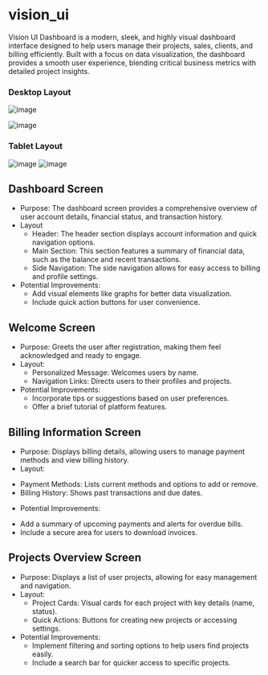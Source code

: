 # vision_ui

Vision UI Dashboard is a modern, sleek, and highly visual dashboard interface designed to help users manage their projects, sales, clients, and billing efficiently. Built with a focus on data visualization, the dashboard provides a smooth user experience, blending critical business metrics with detailed project insights.
### Desktop Layout
![image](https://github.com/user-attachments/assets/d7704bf7-eabb-4b5a-bee8-e7ee7ad32629)

![image](https://github.com/user-attachments/assets/49cf8c4e-421b-4f10-a50e-00adadcd94da)
### Tablet Layout
![image](https://github.com/user-attachments/assets/fea92e30-a1e5-49bc-8992-6a5986fe07a2)
![image](https://github.com/user-attachments/assets/5222d991-8949-4c00-a794-c76a8c3733e4)

## Dashboard Screen
- Purpose: The dashboard screen provides a comprehensive overview of user account details, financial status, and transaction history.
- Layout
  * Header: The header section displays account information and quick navigation options.
  * Main Section: This section features a summary of financial data, such as the balance and recent transactions.
  * Side Navigation: The side navigation allows for easy access to billing and profile settings.
- Potential Improvements:
  * Add visual elements like graphs for better data visualization.
  * Include quick action buttons for user convenience.
## Welcome Screen
- Purpose: Greets the user after registration, making them feel acknowledged and ready to engage.
- Layout:
  * Personalized Message: Welcomes users by name.
  * Navigation Links: Directs users to their profiles and projects.
- Potential Improvements:
  * Incorporate tips or suggestions based on user preferences.
  * Offer a brief tutorial of platform features.
## Billing Information Screen
- Purpose: Displays billing details, allowing users to manage payment methods and view billing history.
- Layout:
 * Payment Methods: Lists current methods and options to add or remove.
 * Billing History: Shows past transactions and due dates.
- Potential Improvements:
 * Add a summary of upcoming payments and alerts for overdue bills.
 * Include a secure area for users to download invoices.
## Projects Overview Screen
- Purpose: Displays a list of user projects, allowing for easy management and navigation.
- Layout:
  * Project Cards: Visual cards for each project with key details (name, status).
  * Quick Actions: Buttons for creating new projects or accessing settings.
- Potential Improvements:
  * Implement filtering and sorting options to help users find projects easily.
  * Include a search bar for quicker access to specific projects.
